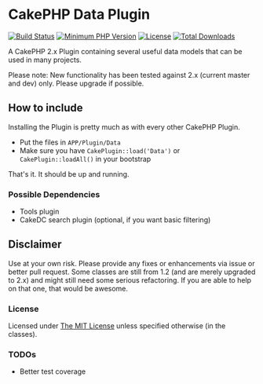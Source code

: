 # CakePHP Data Plugin
[![Build Status](https://api.travis-ci.org/dereuromark/cakephp-data.svg?branch=2.x)](https://travis-ci.org/dereuromark/cakephp-data)
[![Minimum PHP Version](http://img.shields.io/badge/php-%3E%3D%205.4-8892BF.svg)](https://php.net/)
[![License](https://poser.pugx.org/dereuromark/cakephp-data/license.png)](https://packagist.org/packages/dereuromark/cakephp-data)
[![Total Downloads](https://poser.pugx.org/dereuromark/cakephp-data/d/total.png)](https://packagist.org/packages/dereuromark/cakephp-data)

A CakePHP 2.x Plugin containing several useful data models that can be used in many projects.

Please note: New functionality has been tested against 2.x (current master and dev) only. Please upgrade if possible.

## How to include
Installing the Plugin is pretty much as with every other CakePHP Plugin.

* Put the files in `APP/Plugin/Data`
* Make sure you have `CakePlugin::load('Data')` or `CakePlugin::loadAll()` in your bootstrap

That's it. It should be up and running.

### Possible Dependencies

- Tools plugin
- CakeDC search plugin (optional, if you want basic filtering)

## Disclaimer
Use at your own risk. Please provide any fixes or enhancements via issue or better pull request.
Some classes are still from 1.2 (and are merely upgraded to 2.x) and might still need some serious refactoring.
If you are able to help on that one, that would be awesome.

### License
Licensed under [The MIT License](http://www.opensource.org/licenses/mit-license.php)
unless specified otherwise (in the classes).

### TODOs

* Better test coverage
